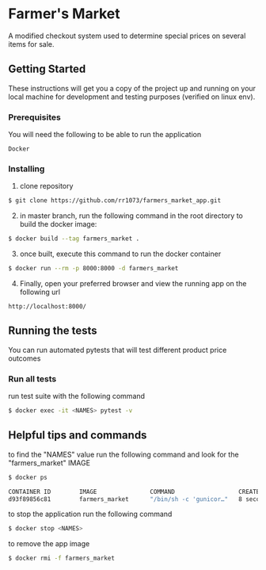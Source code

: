 # Farmer's Market

A modified checkout system used to determine special prices on several items for sale.

## Getting Started

These instructions will get you a copy of the project up and running on your local machine for development and testing purposes (verified on linux env). 


### Prerequisites

You will need the following to be able to run the application

```
Docker
```

### Installing

1. clone repository
```bash
$ git clone https://github.com/rr1073/farmers_market_app.git
```
2. in master branch, run the following command in the root directory to build the docker image:
```bash
$ docker build --tag farmers_market .
```
3. once built, execute this command to run the docker container
```bash
$ docker run --rm -p 8000:8000 -d farmers_market
```
4. Finally, open your preferred browser and view the running app on the following url
```
http://localhost:8000/
```

## Running the tests

You can run automated pytests that will test different product price outcomes

### Run all tests

run test suite with the following command

```bash
$ docker exec -it <NAMES> pytest -v
```

## Helpful tips and commands

to find the "NAMES" value run the following command and look for the "farmers_market" IMAGE
```bash
$ docker ps

CONTAINER ID        IMAGE               COMMAND                  CREATED             STATUS              PORTS                    NAMES
d93f89856c81        farmers_market      "/bin/sh -c 'gunicor…"   8 seconds ago       Up 7 seconds        0.0.0.0:8000->8000/tcp   elegant_fermi
```

to stop the application run the following command
```bash
$ docker stop <NAMES>
```

to remove the app image
```bash
$ docker rmi -f farmers_market
```

